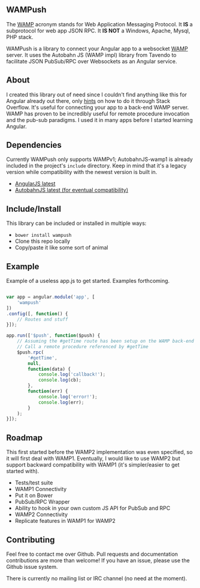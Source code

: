 WAMPush
-------

The [WAMP](http://wamp.ws) acronym stands for Web Application Messaging Protocol. 
It **IS** a subprotocol for web app JSON RPC.
It **IS NOT** a Windows, Apache, Mysql, PHP stack.

WAMPush is a library to connect your Angular app to a websocket [WAMP](http://wamp.ws) server. It uses the Autobahn JS (WAMP impl) library from Tavendo to facilitate JSON PubSub/RPC over Websockets as an Angular service.

About
-----

I created this library out of need since I couldn't find anything like this for Angular already out there, only [hints](http://stackoverflow.com/questions/23223619/angularjs-and-autobahn-js-wamp-implementation) on how to do it through Stack Overflow. It's useful for connecting your app to a back-end WAMP server. WAMP has proven to be incredibly useful for remote procedure invocation and the pub-sub paradigms. I used it in many apps before I started learning Angular.

Dependencies
------------

Currently WAMPush only supports WAMPv1; AutobahnJS-wamp1 is already included in the project's ``include`` directory. Keep in mind that it's a legacy version while compatibility with the newest version is built in.

* [AngularJS latest](http://angularjs.org)
* [AutobahnJS latest (for eventual compatibility)](http://autobahn.ws/js/)


Include/Install
---------------

This library can be included or installed in multiple ways:

* ``bower install wampush``
* Clone this repo locally
* Copy/paste it like some sort of animal

Example
-------

Example of a useless app.js to get started. Examples forthcoming.

```javascript

var app = angular.module('app', [
	'wampush'
])
.config([, function() {
	// Routes and stuff
}]);

app.run(['$push', function($push) {
	// Assuming the #getTime route has been setup on the WAMP back-end
	// Call a remote procedure referenced by #getTime
	$push.rpc(
		'#getTime', 
		null, 
		function(data) {
			console.log('callback!');
			console.log(cb);
		}, 
		function(err) {
			console.log('error!');
			console.log(err);
		}
	);
}]);
```


Roadmap
-------

This first started before the WAMP2 implementation was even specified, so it will first deal with WAMP1. Eventually, I would like to use WAMP2 but support backward compatibility with WAMP1 (it's simpler/easier to get started with).

* Tests/test suite
* WAMP1 Connectivity
* Put it on Bower
* PubSub/RPC Wrapper
* Ability to hook in your own custom JS API for PubSub and RPC
* WAMP2 Connectivity
* Replicate features in WAMP1 for WAMP2

Contributing
------------

Feel free to contact me over Github. Pull requests and documentation contributions are more than welcome! If you have an issue, please use the Github issue system. 

There is currently no mailing list or IRC channel (no need at the moment).

